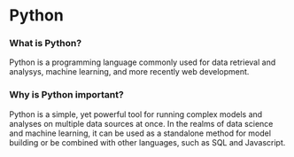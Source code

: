# Python
### What is Python?
Python is a programming language commonly used for data retrieval and analysys, machine learning, and more recently web development.

### Why is Python important?
Python is a simple, yet powerful tool for running complex models and analyses on multiple data sources at once. In the realms of data science and machine learning, it can be used as a standalone method for model building or be combined with other languages, such as SQL and Javascript.
